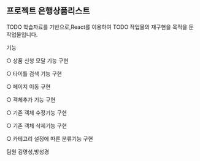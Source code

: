 <h2> 프로젝트 은행상품리스트 </h2>

TODO 학습자료를 기반으로,React를 이용하여 TODO 작업물의 재구현을 목적을 둔 작업물입니다.

기능
<P>○ 상품 신청 모달 기능 구현</P>
<P>○ 타이틀 검색 기능 구현</P>
<P>○ 페이지 이동 구현</P>
<P>○ 객체추가 기능 구현</P>
<P>○ 기존 객체 수정기능 구현</P>
<P>○ 기존 객체 삭제기능 구현</P>
<P>○ 카테고리 설정에 따른 분류기능 구현</P>

팀원
김영성,방성경


